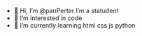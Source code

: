 - 👋 Hi, I’m @panPerter I’m a statudent 
- 👀 I’m interested in code
- 🌱 I’m currently learning html css js  python

<!---
panPerter/panPerter is a ✨ special ✨ repository because its `README.md` (this file) appears on your GitHub profile.
You can click the Preview link to take a look at your changes.
--->
